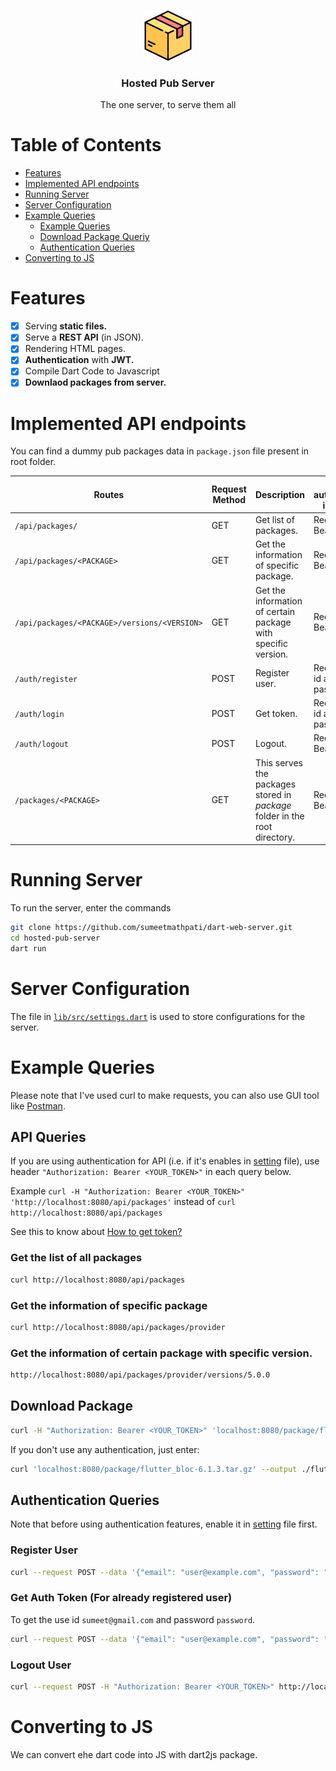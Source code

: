 <br />
<p align="center">
  <a href="https://github.com/sumeetmathpati/dart-web-server">
    <img src="./logo.png" alt="Logo" width="80" height="80">
  </a>

  <h3 align="center">Hosted Pub Server</h3>

  <p align="center">
    The one server, to serve them all
    <br />
  </p>
</p>

# Table of Contents

- [Features](#features)
- [Implemented API endpoints](#implemented-api-endpoints)
- [Running Server](#running-server)
- [Server Configuration](#server-configuration)
- [Example Queries](#example-queries)
  - [Example Queries](#api-queries)
  - [Download Package Queriy](#download-package)
  - [Authentication Queries](#authentication-queries)
- [Converting to JS](#converting-to-js)

# Features

- [x] Serving **static files.**
- [x] Serve a **REST API** (in JSON).
- [x] Rendering HTML pages.
- [x] **Authentication** with **JWT.**
- [x] Compile Dart Code to Javascript
- [x] **Downlaod packages from server.**

# Implemented API endpoints

You can find a dummy pub packages data in `package.json` file present in root folder.

| Routes |Request Method | Description | If authentication is enabled |
| - | - | - | - |
| `/api/packages/`| GET | Get list of packages.| Requires Bearer token. |
| `/api/packages/<PACKAGE>` | GET | Get the information of specific package.| Requires Bearer token. |
| `/api/packages/<PACKAGE>/versions/<VERSION>`| GET | Get the information of certain package with specific version. | Requires Bearer token. |
| `/auth/register`|POST | Register user. | Requires email id and password. |
| `/auth/login` |POST | Get token. | Requires email id and password. |
| `/auth/logout` |POST | Logout. | Requires Bearer token. |
| `/packages/<PACKAGE>` |GET | This serves the packages stored in *package* folder in the root directory.| Requires Bearer token. |

# Running Server

To run the server, enter the commands

```bash
git clone https://github.com/sumeetmathpati/dart-web-server.git
cd hosted-pub-server
dart run
```

# Server Configuration

The file in [`lib/src/settings.dart`](https://github.com/sumeetmathpati/hosted-pub-server/blob/main/lib/src/settings.dart) is used to store configurations for the server.

# Example Queries

Please note that I've used curl to make requests, you can also use GUI tool like [Postman](https://www.postman.com/downloads/).

## API Queries

If you are using authentication for API (i.e. if it's enables in [setting](https://github.com/sumeetmathpati/hosted-pub-server/blob/main/lib/src/settings.dart) file), use header `"Authorization: Bearer <YOUR_TOKEN>"` in each query below. 

Example `curl -H "Authorization: Bearer <YOUR_TOKEN>" 'http://localhost:8080/api/packages'` instead of `curl http://localhost:8080/api/packages`

See this to know about <a href="#howtogettoken">How to get token?</a>

### Get the list of all packages

```bash
curl http://localhost:8080/api/packages
```

### Get the information of specific package

```bash
curl http://localhost:8080/api/packages/provider
```

### Get the information of certain package with specific version.

```bash
http://localhost:8080/api/packages/provider/versions/5.0.0
```

## Download Package

```bash
curl -H "Authorization: Bearer <YOUR_TOKEN>" 'localhost:8080/package/flutter_bloc-6.1.3.tar.gz' --output ./flutter_bloc-6.1.3.tar.gz
```

If you don't use any authentication, just enter:

```bash
curl 'localhost:8080/package/flutter_bloc-6.1.3.tar.gz' --output ./flutter_bloc-6.1.3.tar.gz
```

## Authentication Queries

Note that before using authentication features, enable it in [setting](https://github.com/sumeetmathpati/hosted-pub-server/blob/main/lib/src/settings.dart) file first.

### Register User

```bash
curl --request POST --data '{"email": "user@example.com", "password": "password"}' http://localhost:8080/auth/register
```

<a name="howtogettoken"></a>

### Get Auth Token (For already registered user)

To get the use id `sumeet@gmail.com` and password `password`. 

```bash
curl --request POST --data '{"email": "user@example.com", "password": "password"}' http://localhost:8080/auth/login
```

### Logout User

```bash 
curl --request POST -H "Authorization: Bearer <YOUR_TOKEN>" http://localhost:8080/auth/logout 
```

# Converting to JS

We can convert ehe dart code into JS with dart2js package.